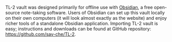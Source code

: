TL-2 vault was designed primarily for offline use with [Obsidian](https://obsidian.md/), a free open-source note-taking software. Users of Obsidian can set up this vault locally on their own computers (it will look almost exactly as the website) and enjoy richer tools of a standalone Obsidian application. Importing TL-2 vault is easy; instructions and downloads can be found at GitHub repository: https://github.com/sav-che/TL-2.